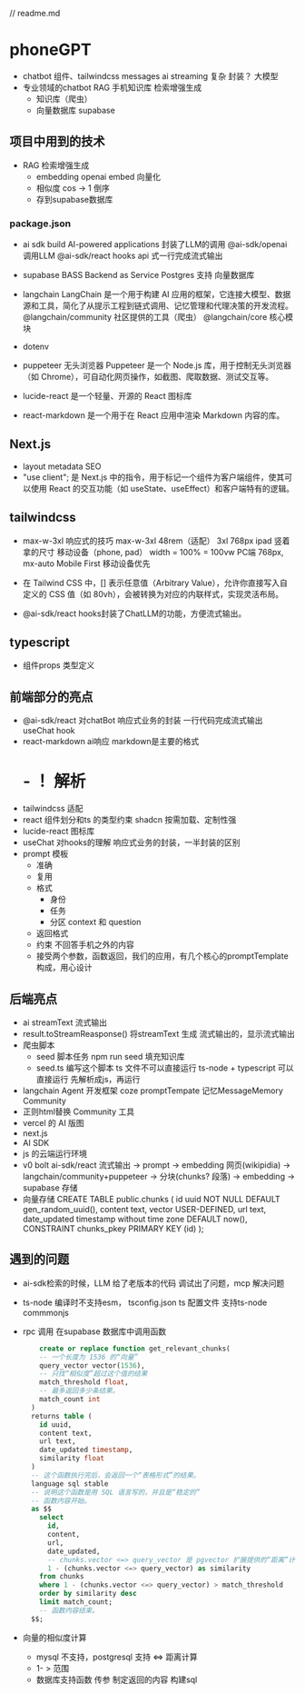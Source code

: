 // readme.md
# phoneGPT

- chatbot
  组件、tailwindcss  messages
  ai streaming 复杂 封装？
  大模型
- 专业领域的chatbot
  RAG 手机知识库 检索增强生成
  - 知识库（爬虫）
  - 向量数据库 supabase 

## 项目中用到的技术

- RAG 检索增强生成
  - embedding openai embed  向量化
  - 相似度 cos  -> 1 倒序
  - 存到supabase数据库 
### package.json
- ai sdk
  build AI-powered applications
  封装了LLM的调用
  @ai-sdk/openai  调用LLM 
  @ai-sdk/react hooks api 式一行完成流式输出

- supabase
  BASS Backend as Service 
  Postgres 支持 向量数据库
- langchain
  LangChain 是一个用于构建 AI 应用的框架，它连接大模型、数据源和工具，简化了从提示工程到链式调用、记忆管理和代理决策的开发流程。
  @langchain/community 社区提供的工具（爬虫）
  @langchain/core 核心模块
- dotenv
- puppeteer 无头浏览器 
  Puppeteer 是一个 Node.js 库，用于控制无头浏览器（如 Chrome），可自动化网页操作，如截图、爬取数据、测试交互等。
- lucide-react 是一个轻量、开源的 React 图标库
- react-markdown 是一个用于在 React 应用中渲染 Markdown 内容的库。

## Next.js
- layout metadata
  SEO
- "use client"; 是 Next.js 中的指令，用于标记一个组件为客户端组件，使其可以使用 React 的交互功能（如 useState、useEffect）和客户端特有的逻辑。

## tailwindcss 
- max-w-3xl
  响应式的技巧
  max-w-3xl
  48rem（适配） 3xl 768px ipad 竖着拿的尺寸
  移动设备（phone, pad） width = 100% = 100vw
  PC端 768px, mx-auto
  Mobile First 移动设备优先
- 在 Tailwind CSS 中，[] 表示任意值（Arbitrary Value），允许你直接写入自定义的 CSS 值（如 80vh），会被转换为对应的内联样式，实现灵活布局。

- @ai-sdk/react
  hooks封装了ChatLLM的功能，方便流式输出。

## typescript
- 组件props 类型定义

## 前端部分的亮点
- @ai-sdk/react 对chatBot 响应式业务的封装 一行代码完成流式输出
    useChat hook
- react-markdown ai响应 markdown是主要的格式
  # - ！[]() 解析
- tailwindcss 适配
- react 组件划分和ts 的类型约束
  shadcn 按需加载、定制性强
- lucide-react 图标库
- useChat 对hooks的理解 响应式业务的封装，一半封装的区别
- prompt 模板
  - 准确
  - 复用
  - 格式
    - 身份
    - 任务
    - 分区 context 和 question
  - 返回格式
  - 约束 不回答手机之外的内容
  - 接受两个参数，函数返回，我们的应用，有几个核心的promptTemplate 构成，用心设计

## 后端亮点
- ai streamText 流式输出
- result.toStreamReasponse() 将streamText 生成 流式输出的，显示流式输出
- 爬虫脚本
    - seed 脚本任务
      npm run seed
      填充知识库 
    - seed.ts 编写这个脚本
      ts 文件不可以直接运行
      ts-node + typescript 可以直接运行
      先解析成js，再运行
- langchain Agent 开发框架
  coze  promptTempate  记忆MessageMemory Community
- 正则html替换
Community 工具
- vercel 的 AI 版图
- next.js
- AI SDK
- js 的云端运行环境
- v0 bolt
    ai-sdk/react 流式输出 -> prompt -> embedding
    网页(wikipidia) -> langchain/community+puppeteer ->
    分块(chunks? 段落) -> embedding -> supabase 存储
 - 向量存储
 CREATE TABLE public.chunks (
  id uuid NOT NULL DEFAULT gen_random_uuid(),
  content text,
  vector USER-DEFINED,
  url text,
  date_updated timestamp without time zone DEFAULT now(),
  CONSTRAINT chunks_pkey PRIMARY KEY (id)
);

## 遇到的问题
- ai-sdk检索的时候，LLM 给了老版本的代码  调试出了问题，mcp 解决问题
- ts-node 编译时不支持esm，
    tsconfig.json ts 配置文件
    支持ts-node commmonjs 

- rpc 调用
  在supabase 数据库中调用函数
  ```sql
      create or replace function get_relevant_chunks(
      -- 一个长度为 1536 的“向量”
      query_vector vector(1536),
      -- 只找“相似度”超过这个值的结果
      match_threshold float,
      -- 最多返回多少条结果。
      match_count int
    )
    returns table (
      id uuid,
      content text,
      url text,
      date_updated timestamp,
      similarity float
    )
    -- 这个函数执行完后，会返回一个“表格形式”的结果。
    language sql stable
    -- 说明这个函数是用 SQL 语言写的，并且是“稳定的”
    -- 函数内容开始。
    as $$
      select
        id,
        content,
        url,
        date_updated,
        -- chunks.vector <=> query_vector 是 pgvector 扩展提供的“距离”计算
        1 - (chunks.vector <=> query_vector) as similarity
      from chunks
      where 1 - (chunks.vector <=> query_vector) > match_threshold
      order by similarity desc
      limit match_count;
      -- 函数内容结束。
    $$;
  ```

- 向量的相似度计算
    - mysql 不支持，postgresql 支持
      <=> 距离计算
    - 1- > 范围
    - 数据库支持函数
      传参
      制定返回的内容
      构建sql